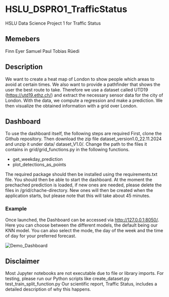 # HSLU_DSPRO1_TrafficStatus
HSLU Data Science Project 1 for Traffic Status


## Memebers
Finn Eyer 
Samuel Paul
Tobias Rüedi

## Description
We want to create a heat map of London to show people which areas to avoid at certain times. We also want to provide a pathfinder that shows the user the best route to take.
Therefore we use a dataset called UTD19 (https://utd19.ethz.ch/) and extract the necessary sensor data for the city of London. With the data, we compute a regression and make a prediction. 
We then visualize the obtained information with a grid over London.

## Dashboard
To use the dashboard itself, the following steps are required
First, clone the Github repository.
Then download the zip file dataset_version1.0_22.11.2024 and unzip it under data/ dataset_V1.0/. Change the path to the files it contains in grid/grid_functions.py in the following functions.
- get_weekday_prediction
- plot_detections_as_points

The required package should then be installed using the requirements.txt file. You should then be able to start the dashboard.
At the moment the prechached prediction is loaded, if new ones are needed, please delete the files in /grid/chache-directory. New ones will then be created when the application starts, but please note that this will take about 45 minutes.

### Example
Once launched, the Dashboard can be accessed via http://127.0.0.1:8050/.
Here you can choose between the different models, the default being our KNN model.
You can also select the mode, the day of the week and the time of day for your preferred forecast.

![Demo_Dashboard](src\image.png)

## Disclaimer
Most Jupyter notebooks are not executable due to file or library imports. For testing, please run our Python scripts like create_dataset.py test_train_split_function.py
Our scientific report, Traffic Status, includes a detailed description of why this happens.

